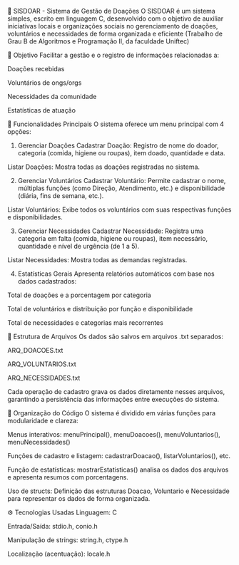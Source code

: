 🧾 SISDOAR - Sistema de Gestão de Doações
O SISDOAR é um sistema simples, escrito em linguagem C, desenvolvido com o objetivo de auxiliar iniciativas locais e organizações sociais no gerenciamento de doações, voluntários e necessidades de forma organizada e eficiente (Trabalho de Grau B de Algoritmos e Programação II, da faculdade Uniftec)

🎯 Objetivo
Facilitar a gestão e o registro de informações relacionadas a:

Doações recebidas

Voluntários de ongs/orgs

Necessidades da comunidade

Estatísticas de atuação

📌 Funcionalidades Principais
O sistema oferece um menu principal com 4 opções:

1. Gerenciar Doações
Cadastrar Doação: Registro de nome do doador, categoria (comida, higiene ou roupas), item doado, quantidade e data.

Listar Doações: Mostra todas as doações registradas no sistema.

2. Gerenciar Voluntários
Cadastrar Voluntário: Permite cadastrar o nome, múltiplas funções (como Direção, Atendimento, etc.) e disponibilidade (diária, fins de semana, etc.).

Listar Voluntários: Exibe todos os voluntários com suas respectivas funções e disponibilidades.

3. Gerenciar Necessidades
Cadastrar Necessidade: Registra uma categoria em falta (comida, higiene ou roupas), item necessário, quantidade e nível de urgência (de 1 a 5).

Listar Necessidades: Mostra todas as demandas registradas.

4. Estatísticas Gerais
Apresenta relatórios automáticos com base nos dados cadastrados:

Total de doações e a porcentagem por categoria

Total de voluntários e distribuição por função e disponibilidade

Total de necessidades e categorias mais recorrentes

📁 Estrutura de Arquivos
Os dados são salvos em arquivos .txt separados:

ARQ_DOACOES.txt

ARQ_VOLUNTARIOS.txt

ARQ_NECESSIDADES.txt

Cada operação de cadastro grava os dados diretamente nesses arquivos, garantindo a persistência das informações entre execuções do sistema.

🧠 Organização do Código
O sistema é dividido em várias funções para modularidade e clareza:

Menus interativos: menuPrincipal(), menuDoacoes(), menuVoluntarios(), menuNecessidades()

Funções de cadastro e listagem: cadastrarDoacao(), listarVoluntarios(), etc.

Função de estatísticas: mostrarEstatisticas() analisa os dados dos arquivos e apresenta resumos com porcentagens.

Uso de structs: Definição das estruturas Doacao, Voluntario e Necessidade para representar os dados de forma organizada.

⚙️ Tecnologias Usadas
Linguagem: C

Entrada/Saída: stdio.h, conio.h

Manipulação de strings: string.h, ctype.h

Localização (acentuação): locale.h
